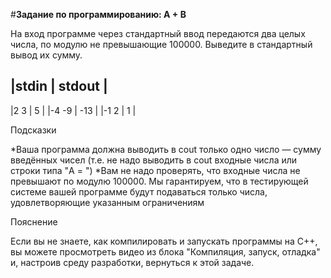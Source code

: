 #**Задание по программированию: A + B**

На вход программе через стандартный ввод передаются два целых числа, по модулю не превышающие 100000. Выведите в стандартный вывод их сумму.

|stdin	| stdout |
-------------------
|2   3	|  5     |
|-4  -9	| -13    |
|-1  2	|  1     |

Подсказки

*Ваша программа должна выводить в cout только одно число — сумму введённых чисел (т.е. не надо выводить в cout входные числа или строки типа "A = ") *Вам не надо проверять, что входные числа не превышают по модулю 100000. Мы гарантируем, что в тестирующей системе вашей программе будут подаваться только числа, удовлетворяющие указанным ограничениям


Пояснение

Если вы не знаете, как компилировать и запускать программы на C++, вы можете просмотреть видео из блока "Компиляция, запуск, отладка" и, настроив среду разработки, вернуться к этой задаче.
